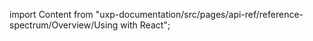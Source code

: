 
import Content from "uxp-documentation/src/pages/api-ref/reference-spectrum/Overview/Using with React";

<Content query="product=photoshop"/>
